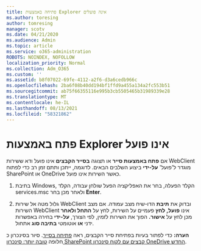 ```yaml
---
title: פתיחה באמצעות Explorer אינה פועלים
ms.author: toresing
author: tomresing
manager: scotv
ms.date: 04/21/2020
ms.audience: Admin
ms.topic: article
ms.service: o365-administration
ROBOTS: NOINDEX, NOFOLLOW
localization_priority: Normal
ms.collection: Adm_O365
ms.custom: ''
ms.assetid: b8f07022-69fe-4112-a2f6-d3a6cedb966c
ms.openlocfilehash: 2ba6f08b40dd194bf1ffd9a455a134a2fc553b51
ms.sourcegitcommit: ab75f66355116e995b3cb5505465b31989339e28
ms.translationtype: MT
ms.contentlocale: he-IL
ms.lasthandoff: 08/13/2021
ms.locfileid: "58321862"
---
```

# <a name="open-with-explorer-isnt-working"></a>פתח באמצעות Explorer אינו פועל

אם **פתח באמצעות סייר** או תצוגה **בסייר הקבצים** אינו פועל ודא ששירות WebClient מוגדר ל'פועל' **על-ידי** ביצוע השלבים הבאים. לדוגמה, ייתכן ותתם זמן רב כדי לפתוח SharePoint או OneDrive כאשר השירות אינו פועל. 
  
1. בתיבת Windows, הקלד הפעלה, בחר את האפליקציה הפעל שולחן עבודה, הקלד services.msc ולאחר מכן בחר **Enter**.
    
2. גלול מטה אל שירות WebClient ובדוק את **תיבת** הדו-שיח מצב עמודה. אם מצב השירות WebClient אינו **פועל, לחץ** פעמיים על השירות, לחץ על **התחל ולאחר** מכן לחץ על **אישור.** הפוך את השירות לזמין, לפי הצורך, **על-ידי** בחירה באפשרות ידני **או** אוטומטי **בתיבה סוג** אתחול. 
    
**הערה:** כדי לפתור בעיות בפתיחת סייר הקבצים, ראה [פתיחה בסייר](https://go.microsoft.com/fwlink/?linkid=871665). סיור בסינכרון כ חלופה [טובה יותר: סינכרון SharePoint קבצים עם לקוח סינכרון OneDrive החדש](https://go.microsoft.com/fwlink/?linkid=871666). 
  

